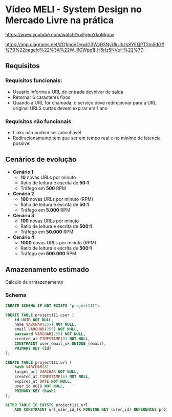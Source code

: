 # Vídeo MELI - System Design no Mercado Livre na prática

https://www.youtube.com/watch?v=FgeqYkqMqcw

https://app.diagrams.net/#G1moVOywIG3WcR3NyUkUbzs8YEQPT3m5dG#%7B%22pageId%22%3A%22W_RGWpp1l_H5rlz5NVuH%22%7D

## Requisitos

### Requisitos funcionais:

- Usuário informa a URL de entrada devolver de saida
- Retornar 6 caracteres fixos
- Quando a URL for chamada, o serviço deve redirecionar para a URL original
  URLS curtas devem expirar em 1 ano

### Requisitos não funcionais

- Links não podem ser advinhavel
- Redirecionamento tem que ser em tempo real e no minimo de latencia possivel

## Cenários de evolução

- **Cenário 1**
  - **10** novas URLs por minuto
  - Ratio de leitura e escrita de **50:1**
  - Tráfego em **500** RPM
- **Cenário 2**
  - **100** novas URLs por minuto (RPM)
  - Ratio de leitura e escrita de **50:1**
  - Tráfego em **5.000** RPM
- **Cenário 3**
  - **100** novas URLs por minuto
  - Ratio de leitura e escrita de **500:1**
  - Tráfego em **50.000** RPM
- **Cenário 4**
  - **1000** novas URLs por minuto (RPM)
  - Ratio de leitura e escrita de **500:1**
  - Tráfego em **500.000** RPM

## Amazenamento estimado

Calculo de armazenamento

### Schema

```sql
CREATE SCHEMA IF NOT EXISTS "project111";

CREATE TABLE project111.user (
    id UUID NOT NULL,
    name VARCHAR(255) NOT NULL,
    email VARCHAR(255) NOT NULL,
    password VARCHAR(255) NOT NULL,
    created_at TIMESTAMP(0) NOT NULL,
    CONSTRAINT user_email_uk UNIQUE (email),
    PRIMARY KEY (id)
);

CREATE TABLE project111.url (
    hash VARCHAR(6),
    target_url VARCHAR NOT NULL,
    created_at TIMESTAMP(6) NOT NULL,
    expires_at DATE NOT NULL,
    user_id UUID NOT NULL,
    PRIMARY KEY (hash)
);

ALTER TABLE IF EXISTS project111.url
    ADD CONSTRAINT url_user_id_fk FOREIGN KEY (user_id) REFERENCES project111.user;
```
